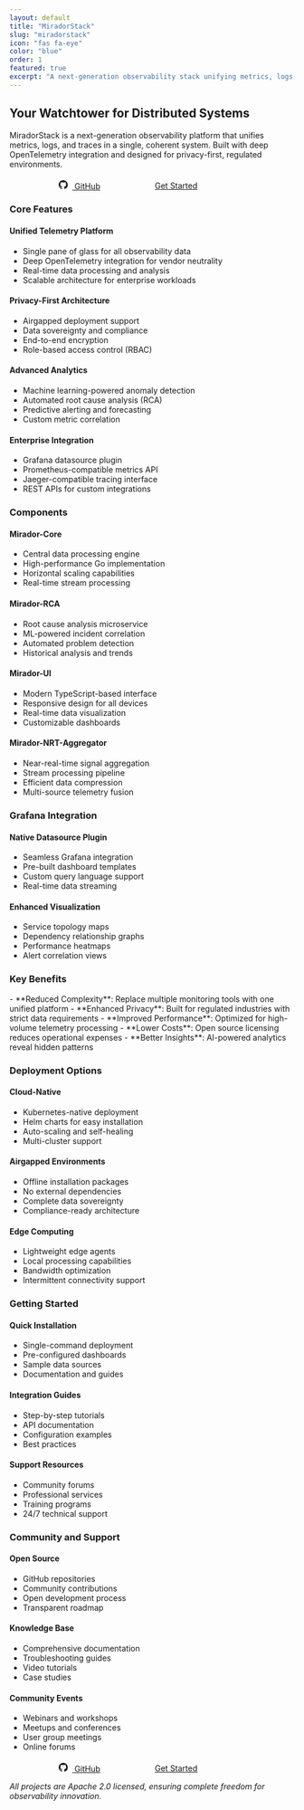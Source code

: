 ```yaml
---
layout: default
title: "MiradorStack"
slug: "miradorstack"
icon: "fas fa-eye"
color: "blue"
order: 1
featured: true
excerpt: "A next-generation observability stack unifying metrics, logs, and traces with deep OpenTelemetry integration. Your watchtower for distributed systems."
---
```


<section class="section" style="background-color: var(--bg-secondary);">
<div class="container">
<h2>Your Watchtower for Distributed Systems</h2>

<p>MiradorStack is a next-generation observability platform that unifies metrics, logs, and traces in a single, coherent system. Built with deep OpenTelemetry integration and designed for privacy-first, regulated environments.</p>

<div class="buttons" style="display: flex; justify-content: center; align-items: center; margin-top: 20px;">
<a href="https://github.com/platformbuilds/mirador-core" class="btn btn-primary btn-header" style="margin-right: 10px; filter: grayscale(100%); min-width: 160px;">
<svg xmlns="http://www.w3.org/2000/svg" width="16" height="16" fill="currentColor" viewBox="0 0 16 16" style="margin-right: 8px;">
<path d="M8 0C3.58 0 0 3.58 0 8c0 3.54 2.29 6.53 5.47 7.59.4.07.55-.17.55-.38 0-.19-.01-.82-.01-1.49-2.01.37-2.53-.49-2.69-.94-.09-.23-.48-.94-.82-1.13-.28-.15-.68-.52-.01-.53.63-.01 1.08.58 1.23.82.72 1.21 1.87.87 2.33.66.07-.52.28-.87.51-1.07-1.78-.2-3.64-.89-3.64-3.95 0-.87.31-1.59.82-2.15-.08-.2-.36-1.02.08-2.12 0 0 .67-.21 2.2.82.64-.18 1.32-.27 2-.27.68 0 1.36.09 2 .27 1.53-1.04 2.2-.82 2.2-.82.44 1.1.16 1.92.08 2.12.51.56.82 1.27.82 2.15 0 3.07-1.87 3.75-3.65 3.95.29.25.54.73.54 1.48 0 1.07-.01 1.93-.01 2.2 0 .21.15.46.55.38A8.012 8.012 0 0 0 16 8c0-4.42-3.58-8-8-8z"/>
</svg>
GitHub
</a>
<a href="/contact/" class="btn btn-primary btn-header" style="min-width: 160px;">
Get Started
</a>
</div>
</div>
</section>

<section class="section">
<div class="container">
<h3>Core Features</h3>
<div class="grid grid-2">
<div class="card">
<h4>Unified Telemetry Platform</h4>
<ul>
<li>Single pane of glass for all observability data</li>
<li>Deep OpenTelemetry integration for vendor neutrality</li>
<li>Real-time data processing and analysis</li>
<li>Scalable architecture for enterprise workloads</li>
</ul>
</div>

<div class="card">
<h4>Privacy-First Architecture</h4>
<ul>
<li>Airgapped deployment support</li>
<li>Data sovereignty and compliance</li>
<li>End-to-end encryption</li>
<li>Role-based access control (RBAC)</li>
</ul>
</div>

<div class="card">
<h4>Advanced Analytics</h4>
<ul>
<li>Machine learning-powered anomaly detection</li>
<li>Automated root cause analysis (RCA)</li>
<li>Predictive alerting and forecasting</li>
<li>Custom metric correlation</li>
</ul>
</div>

<div class="card">
<h4>Enterprise Integration</h4>
<ul>
<li>Grafana datasource plugin</li>
<li>Prometheus-compatible metrics API</li>
<li>Jaeger-compatible tracing interface</li>
<li>REST APIs for custom integrations</li>
</ul>
</div>
</div>
</div>
</section>

<section class="section" style="background-color: var(--bg-secondary);">
<div class="container">
<h3>Components</h3>
<div class="grid grid-2">
<div class="card">
<h4>Mirador-Core</h4>
<ul>
<li>Central data processing engine</li>
<li>High-performance Go implementation</li>
<li>Horizontal scaling capabilities</li>
<li>Real-time stream processing</li>
</ul>
</div>

<div class="card">
<h4>Mirador-RCA</h4>
<ul>
<li>Root cause analysis microservice</li>
<li>ML-powered incident correlation</li>
<li>Automated problem detection</li>
<li>Historical analysis and trends</li>
</ul>
</div>

<div class="card">
<h4>Mirador-UI</h4>
<ul>
<li>Modern TypeScript-based interface</li>
<li>Responsive design for all devices</li>
<li>Real-time data visualization</li>
<li>Customizable dashboards</li>
</ul>
</div>

<div class="card">
<h4>Mirador-NRT-Aggregator</h4>
<ul>
<li>Near-real-time signal aggregation</li>
<li>Stream processing pipeline</li>
<li>Efficient data compression</li>
<li>Multi-source telemetry fusion</li>
</ul>
</div>
</div>
</div>
</section>

<section class="section">
<div class="container">
<h3>Grafana Integration</h3>
<div class="grid grid-2">
<div class="card">
<h4>Native Datasource Plugin</h4>
<ul>
<li>Seamless Grafana integration</li>
<li>Pre-built dashboard templates</li>
<li>Custom query language support</li>
<li>Real-time data streaming</li>
</ul>
</div>

<div class="card">
<h4>Enhanced Visualization</h4>
<ul>
<li>Service topology maps</li>
<li>Dependency relationship graphs</li>
<li>Performance heatmaps</li>
<li>Alert correlation views</li>
</ul>
</div>
</div>
</div>
</section>

<section class="section" style="background-color: var(--bg-secondary);">
<div class="container">
<h3>Key Benefits</h3>
<div class="card">
- **Reduced Complexity**: Replace multiple monitoring tools with one unified platform
- **Enhanced Privacy**: Built for regulated industries with strict data requirements
- **Improved Performance**: Optimized for high-volume telemetry processing
- **Lower Costs**: Open source licensing reduces operational expenses
- **Better Insights**: AI-powered analytics reveal hidden patterns
</div>
</div>
</section>

<section class="section">
<div class="container">
<h3>Deployment Options</h3>
<div class="grid grid-3">
<div class="card">
<h4>Cloud-Native</h4>
<ul>
<li>Kubernetes-native deployment</li>
<li>Helm charts for easy installation</li>
<li>Auto-scaling and self-healing</li>
<li>Multi-cluster support</li>
</ul>
</div>

<div class="card">
<h4>Airgapped Environments</h4>
<ul>
<li>Offline installation packages</li>
<li>No external dependencies</li>
<li>Complete data sovereignty</li>
<li>Compliance-ready architecture</li>
</ul>
</div>

<div class="card">
<h4>Edge Computing</h4>
<ul>
<li>Lightweight edge agents</li>
<li>Local processing capabilities</li>
<li>Bandwidth optimization</li>
<li>Intermittent connectivity support</li>
</ul>
</div>
</div>
</div>
</section>

<section class="section" style="background-color: var(--bg-secondary);">
<div class="container">
<h3>Getting Started</h3>
<div class="grid grid-3">
<div class="card">
<h4>Quick Installation</h4>
<ul>
<li>Single-command deployment</li>
<li>Pre-configured dashboards</li>
<li>Sample data sources</li>
<li>Documentation and guides</li>
</ul>
</div>

<div class="card">
<h4>Integration Guides</h4>
<ul>
<li>Step-by-step tutorials</li>
<li>API documentation</li>
<li>Configuration examples</li>
<li>Best practices</li>
</ul>
</div>

<div class="card">
<h4>Support Resources</h4>
<ul>
<li>Community forums</li>
<li>Professional services</li>
<li>Training programs</li>
<li>24/7 technical support</li>
</ul>
</div>
</div>
</div>
</section>

<section class="section" style="background-color: var(--bg-secondary);">
    <div class="container">
    <h3>Community and Support</h3>
<div class="grid grid-3">
<div class="card">
<h4>Open Source</h4>
<ul>
<li>GitHub repositories</li>
<li>Community contributions</li>
<li>Open development process</li>
<li>Transparent roadmap</li>
</ul>
</div>

<div class="card">
<h4>Knowledge Base</h4>
<ul>
<li>Comprehensive documentation</li>
<li>Troubleshooting guides</li>
<li>Video tutorials</li>
<li>Case studies</li>
</ul>
</div>

<div class="card">
<h4>Community Events</h4>
<ul>
<li>Webinars and workshops</li>
<li>Meetups and conferences</li>
<li>User group meetings</li>
<li>Online forums</li>
</ul>
</div>
</div>
<div class="buttons" style="display: flex; justify-content: center; align-items: center; margin-top: 20px;">
<a href="https://github.com/platformbuilds/mirador-core" class="btn btn-primary btn-header" style="margin-right: 10px; filter: grayscale(100%); min-width: 160px;">
<svg xmlns="http://www.w3.org/2000/svg" width="16" height="16" fill="currentColor" viewBox="0 0 16 16" style="margin-right: 8px;">
<path d="M8 0C3.58 0 0 3.58 0 8c0 3.54 2.29 6.53 5.47 7.59.4.07.55-.17.55-.38 0-.19-.01-.82-.01-1.49-2.01.37-2.53-.49-2.69-.94-.09-.23-.48-.94-.82-1.13-.28-.15-.68-.52-.01-.53.63-.01 1.08.58 1.23.82.72 1.21 1.87.87 2.33.66.07-.52.28-.87.51-1.07-1.78-.2-3.64-.89-3.64-3.95 0-.87.31-1.59.82-2.15-.08-.2-.36-1.02.08-2.12 0 0 .67-.21 2.2.82.64-.18 1.32-.27 2-.27.68 0 1.36.09 2 .27 1.53-1.04 2.2-.82 2.2-.82.44 1.1.16 1.92.08 2.12.51.56.82 1.27.82 2.15 0 3.07-1.87 3.75-3.65 3.95.29.25.54.73.54 1.48 0 1.07-.01 1.93-.01 2.2 0 .21.15.46.55.38A8.012 8.012 0 0 0 16 8c0-4.42-3.58-8-8-8z"/>
</svg>
GitHub
</a>
<a href="/contact/" class="btn btn-primary btn-header" style="min-width: 160px;">
Get Started
</a>
</div>
</div>
</section>
<div class="container">
    <p><em>All projects are Apache 2.0 licensed, ensuring complete freedom for observability innovation.</em></p>
</div>